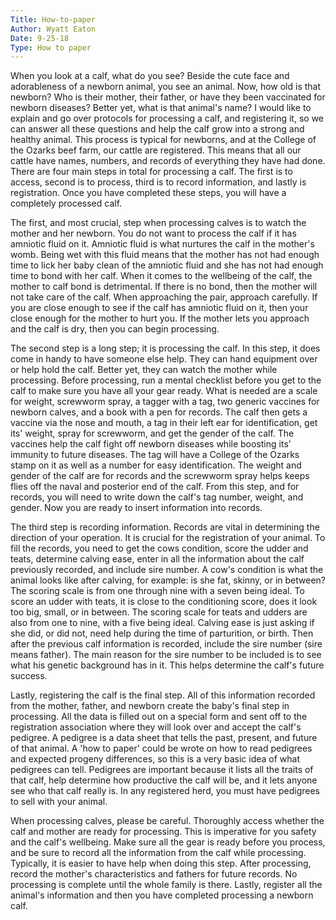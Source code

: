 ```yaml
---
Title: How-to-paper
Author: Wyatt Eaton
Date: 9-25-18
Type: How to paper
---
```


   When you look at a calf, what do you see? Beside the cute face and adorableness of a newborn animal, you see an animal. Now, how old is that newborn? Who is their mother, their father, or have they been vaccinated for newborn diseases? Better yet, what is that animal's name? I would like to explain and go over protocols for processing a calf, and registering it, so we can answer all these questions and help the calf grow into a strong and healthy animal. This process is typical for newborns, and at the College of the Ozarks beef farm, our cattle are registered. This means that all our cattle have names, numbers, and records of everything they have had done. There are four main steps in total for processing a calf. The first is to access, second is to process, third is to record information, and lastly is registration. Once you have completed these steps, you will have a completely processed calf. 

   The first, and most crucial, step when processing calves is to watch the mother and her newborn. You do not want to process the calf if it has amniotic fluid on it. Amniotic fluid is what nurtures the calf in the mother's womb. Being wet with this fluid means that the mother has not had enough time to lick her baby clean of the amniotic fluid and she has not had enough time to bond with her calf. When it comes to the wellbeing of the calf, the mother to calf bond is detrimental. If there is no bond, then the mother will not take care of the calf. When approaching the pair, approach carefully. If you are close enough to see if the calf has amniotic fluid on it, then your close enough for the mother to hurt you. If the mother lets you approach and the calf is dry, then you can begin processing. 
  
   The second step is a long step; it is processing the calf. In this step, it does come in handy to have someone else help. They can hand equipment over or help hold the calf. Better yet, they can watch the mother while processing. Before processing, run a mental checklist before you get to the calf to make sure you have all your gear ready. What is needed are a scale for weight, screwworm spray, a tagger with a tag, two generic vaccines for newborn calves, and a book with a pen for records. The calf then gets a vaccine via the nose and mouth, a tag in their left ear for identification, get its' weight, spray for screwworm, and get the gender of the calf. The vaccines help the calf fight off newborn diseases while boosting its' immunity to future diseases. The tag will have a College of the Ozarks stamp on it as well as a number for easy identification. The weight and gender of the calf are for records and the screwworm spray helps keeps flies off the naval and posterior end of the calf. From this step, and for records, you will need to write down the calf's tag number, weight, and gender. Now you are ready to insert information into records. 
  
   The third step is recording information. Records are vital in determining the direction of your operation. It is crucial for the registration of your animal. To fill the records, you need to get the cows condition, score the udder and teats, determine calving ease, enter in all the information about the calf previously recorded, and include sire number. A cow's condition is what the animal looks like after calving, for example: is she fat, skinny, or in between? The scoring scale is from one through nine with a seven being ideal. To score an udder with teats, it is close to the conditioning score, does it look too big, small, or in between. The scoring scale for teats and udders are also from one to nine, with a five being ideal.  Calving ease is just asking if she did, or did not, need help during the time of parturition, or birth. Then after the previous calf information is recorded, include the sire number (sire means father). The main reason for the sire number to be included is to see what his genetic background has in it. This helps determine the calf's future success. 
  
   Lastly, registering the calf is the final step. All of this information recorded from the mother, father, and newborn create the baby's final step in processing. All the data is filled out on a special form and sent off to the registration association where they will look over and accept the calf's pedigree. A pedigree is a data sheet that tells the past, present, and future of that animal. A 'how to paper' could be wrote on how to read pedigrees and expected progeny differences, so this is a very basic idea of what pedigrees can tell. Pedigrees are important because it lists all the traits of that calf, help determine how productive the calf will be, and it lets anyone see who that calf really is. In any registered herd, you must have pedigrees to sell with your animal. 

   When processing calves, please be careful. Thoroughly access whether the calf and mother are ready for processing. This is imperative for you safety and the calf's wellbeing. Make sure all the gear is ready before you process, and be sure to record all the information from the calf while processing. Typically, it is easier to have help when doing this step. After processing, record the mother's characteristics and fathers for future records. No processing is complete until the whole family is there. Lastly, register all the animal's information and then you have completed processing a newborn calf. 
